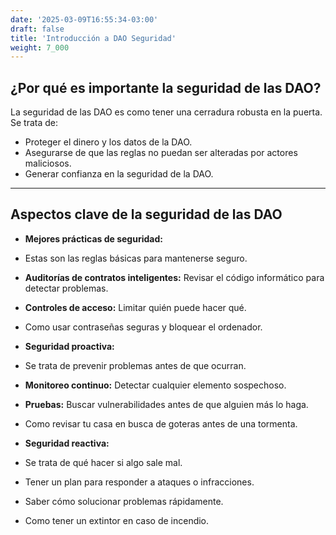 ```yaml
---
date: '2025-03-09T16:55:34-03:00'
draft: false
title: 'Introducción a DAO Seguridad'
weight: 7_000
---
```


## ¿Por qué es importante la seguridad de las DAO?

La seguridad de las DAO es como tener una cerradura robusta en la puerta. Se trata de:

* Proteger el dinero y los datos de la DAO.
* Asegurarse de que las reglas no puedan ser alteradas por actores maliciosos.
* Generar confianza en la seguridad de la DAO.

---

## Aspectos clave de la seguridad de las DAO

* **Mejores prácticas de seguridad:**
* Estas son las reglas básicas para mantenerse seguro.
* **Auditorías de contratos inteligentes:** Revisar el código informático para detectar problemas.
* **Controles de acceso:** Limitar quién puede hacer qué.
* Como usar contraseñas seguras y bloquear el ordenador.

* **Seguridad proactiva:**
* Se trata de prevenir problemas antes de que ocurran.
* **Monitoreo continuo:** Detectar cualquier elemento sospechoso.
* **Pruebas:** Buscar vulnerabilidades antes de que alguien más lo haga.
* Como revisar tu casa en busca de goteras antes de una tormenta.

* **Seguridad reactiva:**
* Se trata de qué hacer si algo sale mal.
* Tener un plan para responder a ataques o infracciones.
* Saber cómo solucionar problemas rápidamente.
* Como tener un extintor en caso de incendio.